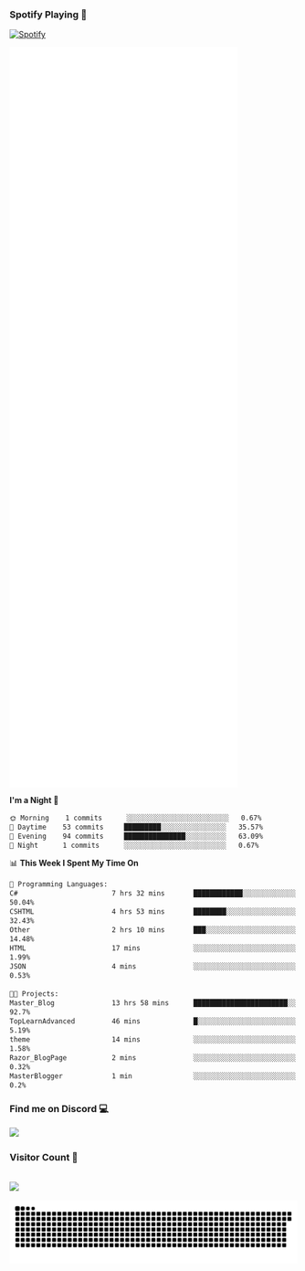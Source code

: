 ### Spotify Playing 🎵
[![Spotify](https://spotify-livestats-callme-milad.vercel.app/api/spotify)](https://open.spotify.com/user/314mrt6dxn5cqoxklh3thbwlr6by)

<img align="center" src="/github-metrics.svg" alt="Metrics" width="400">

<!--START_SECTION:waka-->
**I'm a Night 🦉** 

```text
🌞 Morning    1 commits      ░░░░░░░░░░░░░░░░░░░░░░░░░   0.67% 
🌆 Daytime    53 commits     █████████░░░░░░░░░░░░░░░░   35.57% 
🌃 Evening    94 commits     ███████████████░░░░░░░░░░   63.09% 
🌙 Night      1 commits      ░░░░░░░░░░░░░░░░░░░░░░░░░   0.67%

```


📊 **This Week I Spent My Time On** 

```text
💬 Programming Languages: 
C#                       7 hrs 32 mins       ████████████░░░░░░░░░░░░░   50.04% 
CSHTML                   4 hrs 53 mins       ████████░░░░░░░░░░░░░░░░░   32.43% 
Other                    2 hrs 10 mins       ███░░░░░░░░░░░░░░░░░░░░░░   14.48% 
HTML                     17 mins             ░░░░░░░░░░░░░░░░░░░░░░░░░   1.99% 
JSON                     4 mins              ░░░░░░░░░░░░░░░░░░░░░░░░░   0.53%

🐱‍💻 Projects: 
Master_Blog              13 hrs 58 mins      ███████████████████████░░   92.7% 
TopLearnAdvanced         46 mins             █░░░░░░░░░░░░░░░░░░░░░░░░   5.19% 
theme                    14 mins             ░░░░░░░░░░░░░░░░░░░░░░░░░   1.58% 
Razor_BlogPage           2 mins              ░░░░░░░░░░░░░░░░░░░░░░░░░   0.32% 
MasterBlogger            1 min               ░░░░░░░░░░░░░░░░░░░░░░░░░   0.2%

```


<!--END_SECTION:waka-->

### Find me on Discord 💻
<a href="https://discord.gg/t35EjYprS6" rel="nofollow"> 
  <img src="https://discord.c99.nl/widget/theme-3/977957889358573609.png" data-canonical-src="https://discord.c99.nl/widget/theme-3/977957889358573609.png" style="max-width: 100%;"></a>

### Visitor Count 🔢
<p align="left"> 
  <br>
  <img src="https://profile-counter.glitch.me/callme-devil/count.svg" />
</p>

<img src="https://github.com/callme-devil/callme-devil/blob/output/github-contribution-grid-snake.svg" alt="snake" style="max-width: 100%;">

